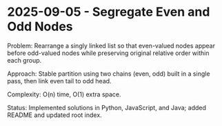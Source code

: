 # 2025-09-05 - Segregate Even and Odd Nodes

Problem: Rearrange a singly linked list so that even-valued nodes appear before odd-valued nodes while preserving original relative order within each group.

Approach: Stable partition using two chains (even, odd) built in a single pass, then link even tail to odd head.

Complexity: O(n) time, O(1) extra space.

Status: Implemented solutions in Python, JavaScript, and Java; added README and updated root index.
